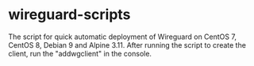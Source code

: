 # wireguard-scripts
The script for quick automatic deployment of Wireguard on CentOS 7, CentOS 8, Debian 9 and Alpine 3.11.
After running the script to create the client, run the "addwgclient" in the console.
